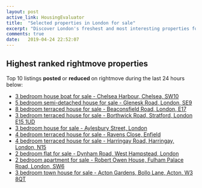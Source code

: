 ```yaml
---
layout: post
active_link: HousingEvaluator
title:  "Selected properties in London for sale"
excerpt: "Discover London's freshest and most interesting properties for sale as listed on rightmove."
comments: true
date:   2019-04-24 22:52:07
---
```


## Highest ranked rightmove properties
Top 10 listings <strong> posted </strong> or <strong> reduced </strong> on rightmove during the last 24 hours below:
* [3 bedroom house boat for sale - Chelsea Harbour, Chelsea, SW10](https://www.rightmove.co.uk/property-for-sale/property-71333386.html)
* [5 bedroom semi-detached house for sale - Glenesk Road, London, SE9](https://www.rightmove.co.uk/property-for-sale/property-81145703.html)
* [8 bedroom terraced house for sale - Beaconsfield Road, London, E17](https://www.rightmove.co.uk/property-for-sale/property-70569301.html)
* [3 bedroom terraced house for sale - Borthwick Road, Stratford, London E15 1UD](https://www.rightmove.co.uk/property-for-sale/property-81153077.html)
* [3 bedroom house for sale - Aylesbury Street, London](https://www.rightmove.co.uk/property-for-sale/property-81146831.html)
* [4 bedroom terraced house for sale - Ravens Close, Enfield](https://www.rightmove.co.uk/property-for-sale/property-81168434.html)
* [4 bedroom terraced house for sale - Harringay Road, Harringay, London, N15](https://www.rightmove.co.uk/property-for-sale/property-71337625.html)
* [2 bedroom flat for sale - Dynham Road, West Hampstead, London](https://www.rightmove.co.uk/property-for-sale/property-81154370.html)
* [2 bedroom apartment for sale - Robert Owen House, Fulham Palace Road, London, SW6](https://www.rightmove.co.uk/property-for-sale/property-81164978.html)
* [3 bedroom town house for sale - Acton Gardens, Bollo Lane, 
Acton, 
W3 8QT](https://www.rightmove.co.uk/property-for-sale/property-81163781.html)
